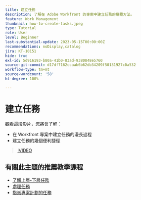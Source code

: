 ```yaml
---
title: 建立任務
description: 了解在 Adobe Workfront 的專案中建立任務的幾種方法。
feature: Work Management
thumbnail: how-to-create-tasks.jpeg
type: Tutorial
role: User
level: Beginner
last-substantial-update: 2023-05-15T00:00:00Z
recommendations: noDisplay,catalog
jira: KT-10151
hide: true
exl-id: 5d916193-b80a-41b0-83ad-9380848e5760
source-git-commit: d17df7162ccaab6b62db34209f50131927c0a532
workflow-type: tm+mt
source-wordcount: '58'
ht-degree: 100%

---
```


# 建立任務

觀看這段影片，您將會了解：

* 在 Workfront 專案中建立任務的漫長過程
* 建立任務的幾個便利捷徑

>[!VIDEO](https://video.tv.adobe.com/v/3419372/?quality=12&learn=on&enablevpops)

## 有關此主題的推薦教學課程

* [了解上層-下層任務](/help/manage-work/tasks/understand-parent-child-tasks.md)
* [處理任務](/help/manage-work/tasks/work-with-tasks.md)
* [指派專案計劃的任務](/help/manage-work/tasks/assign-tasks-from-the-project-plan.md)
